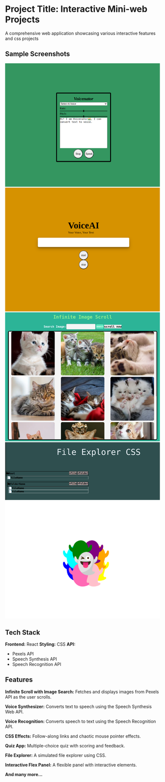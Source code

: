 
# Project Title: Interactive Mini-web Projects 

A comprehensive web application showcasing various interactive features and css projects


## Sample Screenshots

![App Screenshot](https://github.com/RamvigneshA/mini-projects/blob/master/Screenshot%20from%202024-11-11%2017-41-47.png?raw=true)
![App Screenshot](https://github.com/RamvigneshA/mini-projects/blob/master/Screenshot%20from%202024-11-11%2017-41-57.png?raw=true)
![App Screenshot](https://github.com/RamvigneshA/mini-projects/blob/master/Screenshot%20from%202024-11-11%2017-42-43.png?raw=true)
![App Screenshot](https://github.com/RamvigneshA/mini-projects/blob/master/Screenshot%20from%202024-11-11%2017-47-31.png?raw=true)
![App Screenshot](https://github.com/RamvigneshA/mini-projects/blob/master/Screenshot%20from%202024-11-11%2017-44-32.png?raw=true)




## Tech Stack

**Frontend:** React
**Styling:** CSS
**API:** 
- Pexels API 
- Speech Synthesis API 
- Speech Recognition API
## Features

**Infinite Scroll with Image Search:**
Fetches and displays images from Pexels API as the user scrolls.

**Voice Synthesizer:**
Converts text to speech using the Speech Synthesis Web API.

**Voice Recognition:**
Converts speech to text using the Speech Recognition API.

**CSS Effects:**
Follow-along links and chaotic mouse pointer effects.

**Quiz App:**
Multiple-choice quiz with scoring and feedback.

**File Explorer:**
A simulated file explorer using CSS.

**Interactive Flex Panel:**
A flexible panel with interactive elements.

**And many more...**
